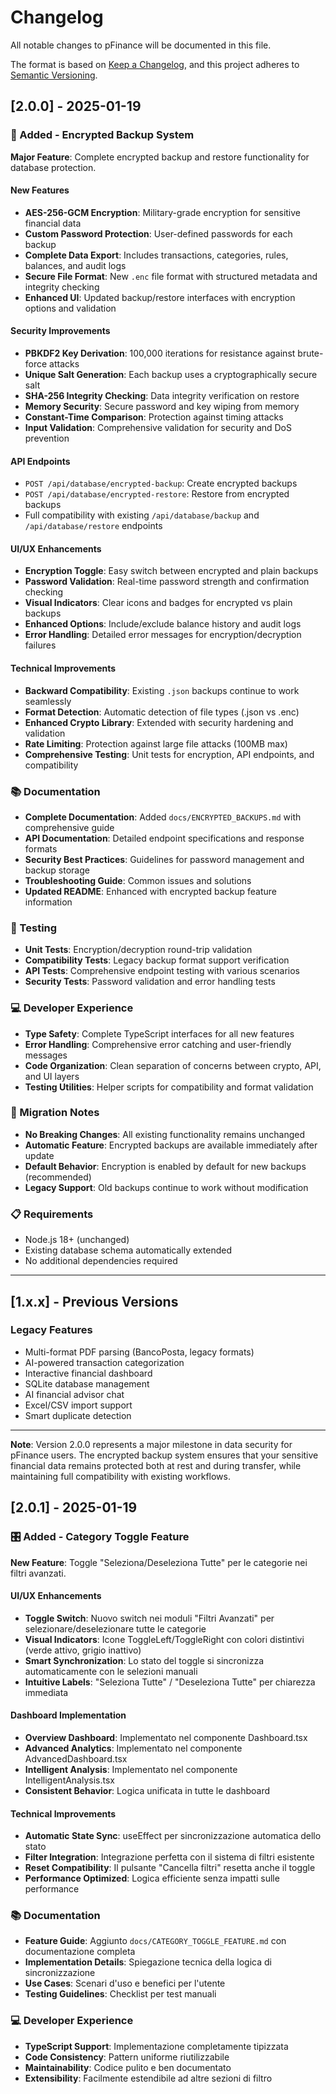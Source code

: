 # Changelog

All notable changes to pFinance will be documented in this file.

The format is based on [Keep a Changelog](https://keepachangelog.com/en/1.0.0/),
and this project adheres to [Semantic Versioning](https://semver.org/spec/v2.0.0.html).

## [2.0.0] - 2025-01-19

### 🔐 Added - Encrypted Backup System

**Major Feature**: Complete encrypted backup and restore functionality for database protection.

#### New Features
- **AES-256-GCM Encryption**: Military-grade encryption for sensitive financial data
- **Custom Password Protection**: User-defined passwords for each backup
- **Complete Data Export**: Includes transactions, categories, rules, balances, and audit logs
- **Secure File Format**: New `.enc` file format with structured metadata and integrity checking
- **Enhanced UI**: Updated backup/restore interfaces with encryption options and validation

#### Security Improvements
- **PBKDF2 Key Derivation**: 100,000 iterations for resistance against brute-force attacks
- **Unique Salt Generation**: Each backup uses a cryptographically secure salt
- **SHA-256 Integrity Checking**: Data integrity verification on restore
- **Memory Security**: Secure password and key wiping from memory
- **Constant-Time Comparison**: Protection against timing attacks
- **Input Validation**: Comprehensive validation for security and DoS prevention

#### API Endpoints
- `POST /api/database/encrypted-backup`: Create encrypted backups
- `POST /api/database/encrypted-restore`: Restore from encrypted backups
- Full compatibility with existing `/api/database/backup` and `/api/database/restore` endpoints

#### UI/UX Enhancements
- **Encryption Toggle**: Easy switch between encrypted and plain backups
- **Password Validation**: Real-time password strength and confirmation checking
- **Visual Indicators**: Clear icons and badges for encrypted vs plain backups
- **Enhanced Options**: Include/exclude balance history and audit logs
- **Error Handling**: Detailed error messages for encryption/decryption failures

#### Technical Improvements
- **Backward Compatibility**: Existing `.json` backups continue to work seamlessly
- **Format Detection**: Automatic detection of file types (.json vs .enc)
- **Enhanced Crypto Library**: Extended with security hardening and validation
- **Rate Limiting**: Protection against large file attacks (100MB max)
- **Comprehensive Testing**: Unit tests for encryption, API endpoints, and compatibility

### 📚 Documentation
- **Complete Documentation**: Added `docs/ENCRYPTED_BACKUPS.md` with comprehensive guide
- **API Documentation**: Detailed endpoint specifications and response formats
- **Security Best Practices**: Guidelines for password management and backup storage
- **Troubleshooting Guide**: Common issues and solutions
- **Updated README**: Enhanced with encrypted backup feature information

### 🧪 Testing
- **Unit Tests**: Encryption/decryption round-trip validation
- **Compatibility Tests**: Legacy backup format support verification
- **API Tests**: Comprehensive endpoint testing with various scenarios
- **Security Tests**: Password validation and error handling tests

### 💻 Developer Experience
- **Type Safety**: Complete TypeScript interfaces for all new features
- **Error Handling**: Comprehensive error catching and user-friendly messages
- **Code Organization**: Clean separation of concerns between crypto, API, and UI layers
- **Testing Utilities**: Helper scripts for compatibility and format validation

### 🔄 Migration Notes
- **No Breaking Changes**: All existing functionality remains unchanged
- **Automatic Feature**: Encrypted backups are available immediately after update
- **Default Behavior**: Encryption is enabled by default for new backups (recommended)
- **Legacy Support**: Old backups continue to work without modification

### 📋 Requirements
- Node.js 18+ (unchanged)
- Existing database schema automatically extended
- No additional dependencies required

---

## [1.x.x] - Previous Versions

### Legacy Features
- Multi-format PDF parsing (BancoPosta, legacy formats)
- AI-powered transaction categorization
- Interactive financial dashboard
- SQLite database management
- AI financial advisor chat
- Excel/CSV import support
- Smart duplicate detection

---

**Note**: Version 2.0.0 represents a major milestone in data security for pFinance users. The encrypted backup system ensures that your sensitive financial data remains protected both at rest and during transfer, while maintaining full compatibility with existing workflows.

## [2.0.1] - 2025-01-19

### 🎛️ Added - Category Toggle Feature

**New Feature**: Toggle "Seleziona/Deseleziona Tutte" per le categorie nei filtri avanzati.

#### UI/UX Enhancements
- **Toggle Switch**: Nuovo switch nei moduli "Filtri Avanzati" per selezionare/deselezionare tutte le categorie
- **Visual Indicators**: Icone ToggleLeft/ToggleRight con colori distintivi (verde attivo, grigio inattivo)
- **Smart Synchronization**: Lo stato del toggle si sincronizza automaticamente con le selezioni manuali
- **Intuitive Labels**: "Seleziona Tutte" / "Deseleziona Tutte" per chiarezza immediata

#### Dashboard Implementation
- **Overview Dashboard**: Implementato nel componente Dashboard.tsx
- **Advanced Analytics**: Implementato nel componente AdvancedDashboard.tsx
- **Intelligent Analysis**: Implementato nel componente IntelligentAnalysis.tsx
- **Consistent Behavior**: Logica unificata in tutte le dashboard

#### Technical Improvements
- **Automatic State Sync**: useEffect per sincronizzazione automatica dello stato
- **Filter Integration**: Integrazione perfetta con il sistema di filtri esistente
- **Reset Compatibility**: Il pulsante "Cancella filtri" resetta anche il toggle
- **Performance Optimized**: Logica efficiente senza impatti sulle performance

### 📚 Documentation
- **Feature Guide**: Aggiunto `docs/CATEGORY_TOGGLE_FEATURE.md` con documentazione completa
- **Implementation Details**: Spiegazione tecnica della logica di sincronizzazione
- **Use Cases**: Scenari d'uso e benefici per l'utente
- **Testing Guidelines**: Checklist per test manuali

### 💻 Developer Experience
- **TypeScript Support**: Implementazione completamente tipizzata
- **Code Consistency**: Pattern uniforme riutilizzabile
- **Maintainability**: Codice pulito e ben documentato
- **Extensibility**: Facilmente estendibile ad altre sezioni di filtro
